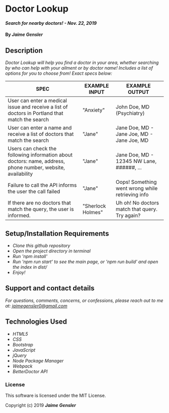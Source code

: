 # Doctor Lookup

#### _Search for nearby doctors! - Nov. 22, 2019_

#### By _Jaime Gensler_


## Description
_Doctor Lookup will help you find a doctor in your area, whether searching by who can help with your ailment or by doctor name! Includes a list of options for you to choose from! Exact specs below:_

| SPEC                                                                                                        | EXAMPLE INPUT     | EXAMPLE OUTPUT                                   |
|-------------------------------------------------------------------------------------------------------------|-------------------|--------------------------------------------------|
| User can enter a medical issue and receive a list of doctors in Portland that match the search              | "Anxiety"         | John Doe, MD (Psychiatry)                        |
| User can enter a name and receive a list of doctors that match the search                                   | "Jane"            | Jane Doe, MD - Jane Joe, MD - Jane Joe, MD       |
| Users can check the following information about doctors: name, address, phone number, website, availability | "Jane"            | Jane Doe, MD - 12345 NW Lane, ######, ...        |
| Failure to call the API informs the user the call failed                                                    | "Jane"            | Oops! Something went wrong while retrieving info |
| If there are no doctors that match the query, the user is informed.                                         | "Sherlock Holmes" | Uh oh! No doctors match that query. Try again?   |

## Setup/Installation Requirements

* _Clone this github repository_
* _Open the project directory in terminal_
* _Run 'npm install'_
* _Run 'npm run start' to see the main page, or 'npm run build' and open the index in dist/_
* _Enjoy!_


## Support and contact details

_For questions, comments, concerns, or confessions, please reach out to me at: <jaimegensler0@gmail.com>_


## Technologies Used

* _HTML5_
* _CSS_
* _Bootstrap_
* _JavaScript_
* _jQuery_
* _Node Package Manager_
* _Webpack_
* _BetterDoctor API_


### License

This software is licensed under the MIT License.

Copyright (c) 2019 **_Jaime Gensler_**
